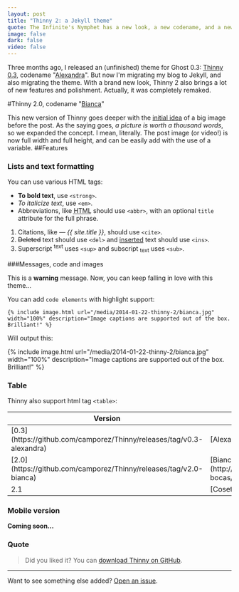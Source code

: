 ```yaml
---
layout: post
title: "Thinny 2: a Jekyll theme"
quote: The Infinite's Nymphet has a new look, a new codename, and a new platform!
image: false
dark: false
video: false
---
```


Three months ago, I released an (unfinished) theme for Ghost 0.3: [Thinny 0.3](http://github.com/camporez/Thinny), codename "[Alexandra](http://nikita2010.wikia.com/wiki/Alexandra_Udinov)".
But now I'm migrating my blog to Jekyll, and also migrating the theme. With a brand new look, Thinny 2 also brings a lot of new features and polishment. Actually, it was completely remaked.

#Thinny 2.0, codename "[Bianca](http://memoriaglobo.globo.com/programas/entretenimento/novelas/caras-bocas/caras-bocas-bianca-isabelle-drummond.htm)"

This new version of Thinny goes deeper with the [initial idea](http://ghost-camporez.rhcloud.com/making-applications-icon-smaller-on-gnome-shells-top-panel/) of a big image before the post. As the saying goes, <cite>a picture is worth a thousand words</cite>, so we expanded the concept. I mean, literally. The post image (or video!) is now full width and full height, and can be easily add with the use of a variable.
##Features

### Lists and text formatting

You can use various HTML tags:

- **To bold text**, use `<strong>`.
- *To italicize text*, use `<em>`.
- Abbreviations, like <abbr title="HyperText Markup Langage">HTML</abbr> should use `<abbr>`, with an optional `title` attribute for the full phrase.

1. Citations, like <cite>&mdash; {{ site.title }}</cite>, should use `<cite>`.
2. <del>Deleted</del> text should use `<del>` and <ins>inserted</ins> text should use `<ins>`.
3. Superscript <sup>text</sup> uses `<sup>` and subscript <sub>text</sub> uses `<sub>`.

###Messages, code and images

<div class="message">This is a <strong>warning</strong> message. Now, you can keep falling in love with this theme...</div>

You can add `code elements` with highlight support:
<div class="highlight"><pre><code class="ruby"><span class="p">{</span><span class="o">%</span> <span class="kp">include</span> <span class="n">image</span><span class="o">.</span><span class="n">html</span> <span class="n">url</span><span class="o">=</span><span class="s2">&quot;/media/2014-01-22-thinny-2/bianca.jpg&quot;</span> <span class="n">width</span><span class="o">=</span><span class="s2">&quot;100&#37;&quot;</span> <span class="n">description</span><span class="o">=</span><span class="s2">&quot;Image captions are supported out of the box. Brilliant!&quot;</span> <span class="o">%</span><span class="p">}</span></code></pre></div>

Will output this:

{% include image.html url="/media/2014-01-22-thinny-2/bianca.jpg" width="100%" description="Image captions are supported out of the box. Brilliant!" %}

### Table

Thinny also support html tag `<table>`:
<table>
  <thead>
    <tr>
      <th>Version</th>
      <th>Codename</th>
      <th>Platform</th>
    </tr>
  </thead>
  <tbody>
    <tr>
      <td>[0.3](https://github.com/camporez/Thinny/releases/tag/v0.3-alexandra)</td>
      <td>[Alexandra](http://nikita2010.wikia.com/wiki/Alexandra_Udinov)</td>
      <td>Ghost 0.3.x</td>
    </tr>
    <tr>
      <td>[2.0](https://github.com/camporez/Thinny/releases/tag/v2.0-bianca)</td>
      <td>[Bianca](http://memoriaglobo.globo.com/programas/entretenimento/novelas/caras-bocas/caras-bocas-bianca-isabelle-drummond.htm)</td>
      <td>Jekyll</td>
    </tr>
    <tr>
      <td>2.1</td>
      <td>[Cosette](http://lesmiserables.wikia.com/wiki/Cosette)</td>
      <td>Jekyll</td>
    </tr>
  </tbody>
</table>

### Mobile version

<strong>Coming soon...</strong>

### Quote

> Did you liked it? You can [download Thinny on GitHub](https://github.com/camporez/Thinny/releases).

-----
Want to see something else added? [Open an issue](https://github.com/camporez/camporez.github.io/issues/new).

